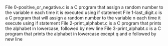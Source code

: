 File 0-positive_or_negative.c is a C program that assign a random number to the variable n each time it is executed using if statement
File 1-last_digit.c is a C program that will assign a random number to the variable n each time it execute using if statement
File 2-print_alphabet.c is a C program that prints the alphabet in lowercase, followed by new line
File 3-print_alphabt.c is a C program that prints the alphabet in lowercase except q and e followed by new line
